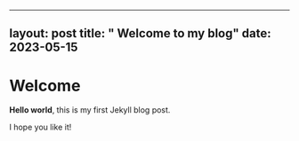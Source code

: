 
---
layout: post
title: " Welcome to my blog"
date: 2023-05-15
---

# Welcome

**Hello world**, this is my first Jekyll blog post.

I hope you like it!
